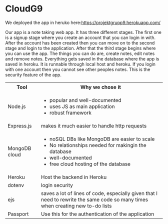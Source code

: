 # CloudG9
We deployed the app in heruko here:https://projektgrupp9.herokuapp.com/

Our app is a note taking web app. It has three different stages. The first one is a signup stage
where you create an account that you can login in with. After the account has been created
then you can move on to the second stage and login to the application. After that the third
stage begins where you can use the app. The things you can do are, create notes, edit notes
and remove notes. Everything gets saved in the database where the app is saved in heroku. It
is runnable through local host and heroku. If you login with one account then you cannot see
other peoples notes. This is the security feature of the app.

<table>
  <tbody>
    <tr>
        <th>Tool</th>
        <th>Why we chose it</th>
    </tr>
    <tr>
        <td>Node.js</td>
        <td>
            <ul>
                <li>popular and well-documented</li>
                <li>uses JS as main application</li>
                <li>robust framework</li>
            </ul>
        </td>
    </tr>
    <tr>
      <td>Express.js</td>
      <td>makes it much easier to handle http requests</td>
    </tr>
    <tr>
      <td>MongoDB cloud</td>
      <td>
        <ul>
          <li>noSQL DBs like MongoDB are easier to scale</li>
          <li>No relationships needed for makingin the database </li>
          <li>well-documented</li>
          <li>free cloud hosting of the database</li>
        </ul>
      </td>
    </tr>
    <tr>
      <td>Heroku</td>
      <td>Host the backend in Heroku</td>
    </tr>
    <tr>
      <td>dotenv</td>
      <td>login security</td>
    </tr>
    <tr>
      <td>ejs</td>
      <td>saves a lot of lines of code, especially given that I need to rewrite the same code so many times when creating new to-do lists</td>
    </tr>
    <tr>
      <td>Passport</td>
      <td>Use this for the authentication of the application</td>
    </tr>
  </tbody>
</table>

